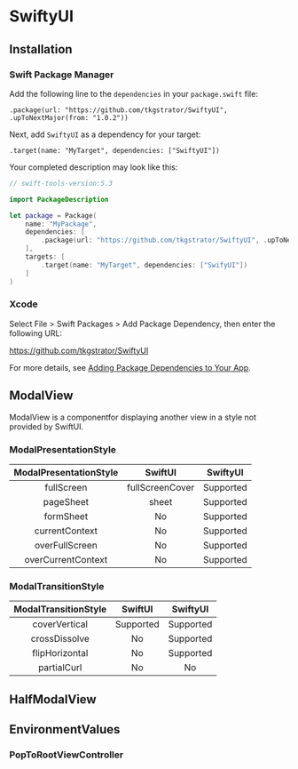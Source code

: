 # SwiftyUI

## Installation

### Swift Package Manager

Add the following line to the `dependencies` in your `package.swift` file:

```
.package(url: "https://github.com/tkgstrator/SwiftyUI", .upToNextMajor(from: "1.0.2"))
```

Next, add `SwiftyUI` as a dependency for your target:

```
.target(name: "MyTarget", dependencies: ["SwiftyUI"])
```

Your completed description may look like this:

```swift
// swift-tools-version:5.3

import PackageDescription

let package = Package(
    name: "MyPackage",
    dependencies: [
        .package(url: "https://github.com/tkgstrator/SwiftyUI", .upToNextMajor(from: "1.0.2"))
    ],
    targets: [
        .target(name: "MyTarget", dependencies: ["SwifyUI"])
    ]
)
```

### Xcode

Select File > Swift Packages > Add Package Dependency, then enter the following URL:

https://github.com/tkgstrator/SwiftyUI

For more details, see [Adding Package Dependencies to Your App](https://developer.apple.com/documentation/swift_packages/adding_package_dependencies_to_your_app).

## ModalView

ModalView is a componentfor displaying another view in a style not provided by SwiftUI.


### ModalPresentationStyle

| ModalPresentationStyle | SwiftUI         | SwiftyUI  | 
| :--------------------: | :-------------: | :-------: | 
| fullScreen             | fullScreenCover | Supported | 
| pageSheet              | sheet           | Supported | 
| formSheet              | No              | Supported | 
| currentContext         | No              | Supported | 
| overFullScreen         | No              | Supported | 
| overCurrentContext     | No              | Supported | 

### ModalTransitionStyle

| ModalTransitionStyle | SwiftUI   | SwiftyUI  | 
| :------------------: | :-------: | :-------: | 
| coverVertical        | Supported | Supported | 
| crossDissolve        | No        | Supported | 
| flipHorizontal       | No        | Supported | 
| partialCurl          | No        | No        | 

## HalfModalView

## EnvironmentValues

### PopToRootViewController

```swift

